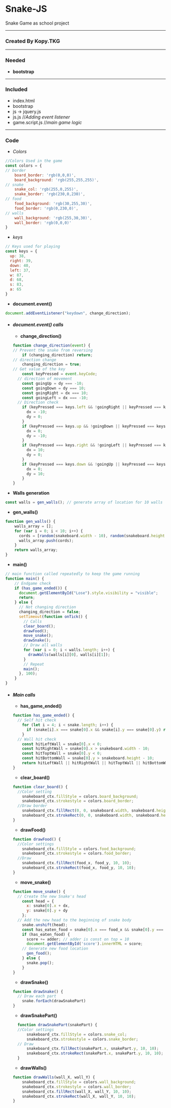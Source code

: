 # Snake-JS
 Snake Game as school project
***
### Created By Kopy.TKG
***
### **Needed**
- **bootstrap**

***
### **Included**
- index.html
- bootstrap
- js -> jquery.js
- js.js //*Adding event listener*
- game.script.js //*main game logic*
***
### **Code**

* *Colors*
```javascript
//Colors Used in the game
const colors = {
// border
    board_border: 'rgb(0,0,0)',
    board_background: 'rgb(255,255,255)',
// snake
    snake_col: 'rgb(255,0,255)',
    snake_border: 'rgb(230,0,230)',
// food
    food_background: 'rgb(30,255,30)',
    food_border: 'rgb(0,230,0)',
// walls
    wall_background: 'rgb(255,30,30)',
    wall_border: 'rgb(0,0,0)'
}
```

* *keys*
```javascript
// Keys used for playing
const keys = {
  up: 38,
  right: 39,
  down: 40,
  left: 37,
  w: 87,
  d: 68,
  s: 83,
  a: 65
}
```

* **document.event()**
```javascript
document.addEventListener("keydown", change_direction);
```
* #### ***document.event() calls***
  * **change_direction()**
  ```javascript
  function change_direction(event) {
  // Prevent the snake from reversing
      if (changing_direction) return;
  // direction change
      changing_direction = true;
  // Get value of the key
      const keyPressed = event.keyCode;
    // direction of movement
      const goingUp = dy === -10;
      const goingDown = dy === 10;
      const goingRight = dx === 10;
      const goingLeft = dx === -10;
    // Direction check
      if (keyPressed === keys.left && !goingRight || keyPressed === keys.a && !goingRight) {
        dx = -10;
        dy = 0;
      }
      if (keyPressed === keys.up && !goingDown || keyPressed === keys.w && !goingDown) {
        dx = 0;
        dy = -10;
      }
      if (keyPressed === keys.right && !goingLeft || keyPressed === keys.d && !goingLeft) {
        dx = 10;
        dy = 0;
      }
      if (keyPressed === keys.down && !goingUp || keyPressed === keys.s && !goingUp) {
        dx = 0;
        dy = 10;
      }
  }
  ```
* **Walls generation**
```javascript
const walls = gen_walls(); // generate array of location for 10 walls
```
  * **gen_walls()**
  ```javascript
  function gen_walls() {
      walls_array = [];
      for (var i = 0; i < 10; i++) {
        cords = [random(snakeboard.width - 10), random(snakeboard.height - 10)];
        walls_array.push(cords);
      }
      return walls_array;
  }
  ```
* **main()**
```javascript
// main function called repeatedly to keep the game running
function main() {
    // Endgame check
    if (has_game_ended()) {
      document.getElementById("Lose").style.visibility = "visible";
      return;
    } else {
      // Not changing direction
      changing_direction = false;
      setTimeout(function onTick() {
        // Calls
        clear_board();
        drawFood();
        move_snake();
        drawSnake();
        // Draw all walls
        for (var i = 0; i < walls.length; i++) {
          drawWalls(walls[i][0], walls[i][1]);
        }
        // Repeat
        main();
      }, 100);
    }
}
```

* #### ***Main calls***

  * **has_game_ended()**
  ```javascript
  function has_game_ended() {
    // Self hit check
      for (let i = 4; i < snake.length; i++) {
        if (snake[i].x === snake[0].x && snake[i].y === snake[0].y) return true
      }
    // Wall hit check
      const hitLeftWall = snake[0].x < 0;
      const hitRightWall = snake[0].x > snakeboard.width - 10;
      const hitToptWall = snake[0].y < 0;
      const hitBottomWall = snake[0].y > snakeboard.height - 10;
      return hitLeftWall || hitRightWall || hitToptWall || hitBottomWall
  }
  ```

  * **clear_board()**
  ```javascript
  function clear_board() {
    //Color setting
      snakeboard_ctx.fillStyle = colors.board_background;
      snakeboard_ctx.strokestyle = colors.board_border;
    //Draw border
      snakeboard_ctx.fillRect(0, 0, snakeboard.width, snakeboard.height);
      snakeboard_ctx.strokeRect(0, 0, snakeboard.width, snakeboard.height);
  }
  ```

  * **drawFood()**
  ```javascript
  function drawFood() {
    //Color settings
      snakeboard_ctx.fillStyle = colors.food_background;
      snakeboard_ctx.strokestyle = colors.food_border;
    //Draw
      snakeboard_ctx.fillRect(food_x, food_y, 10, 10);
      snakeboard_ctx.strokeRect(food_x, food_y, 10, 10);
  }
  ```

  * **move_snake()**
  ```javascript
  function move_snake() {
    // Create the new Snake's head
      const head = {
        x: snake[0].x + dx,
        y: snake[0].y + dy
      };
    // Add the new head to the beginning of snake body
      snake.unshift(head);
      const has_eaten_food = snake[0].x === food_x && snake[0].y === food_y;
      if (has_eaten_food) {
        score += adder; // adder is const on top = 10
        document.getElementById('score').innerHTML = score;
      // Generate new food location
        gen_food();
      } else {
        snake.pop();
      }
  }
  ```

  * **drawSnake()**
  ```javascript
  function drawSnake() {
    // Draw each part
      snake.forEach(drawSnakePart)
  }
  ```

  * **drawSnakePart()**
  ```javascript
    function drawSnakePart(snakePart) {
    //Color settings
        snakeboard_ctx.fillStyle = colors.snake_col;
        snakeboard_ctx.strokestyle = colors.snake_border;
    // Draw
        snakeboard_ctx.fillRect(snakePart.x, snakePart.y, 10, 10);
        snakeboard_ctx.strokeRect(snakePart.x, snakePart.y, 10, 10);
    }
  ```
  * **drawWalls()**
  ```javascript
  function drawWalls(wall_X, wall_Y) {
      snakeboard_ctx.fillStyle = colors.wall_background;
      snakeboard_ctx.strokestyle = colors.wall_border;
      snakeboard_ctx.fillRect(wall_X, wall_Y, 10, 10);
      snakeboard_ctx.strokeRect(wall_X, wall_Y, 10, 10);
  }
  ```
